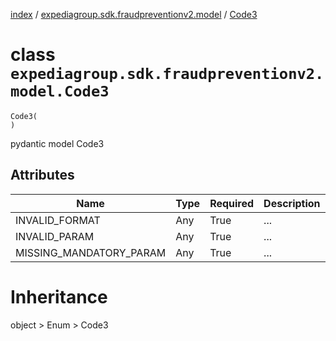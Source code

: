 [index](index.md) / [expediagroup.sdk.fraudpreventionv2.model](expediagroup.sdk.fraudpreventionv2.model.md) / [Code3](Code3.md)
# class `expediagroup.sdk.fraudpreventionv2.model.Code3`
```
Code3(
)
```

pydantic model Code3



## Attributes
    
    
        
    
        
    
        
    

|           Name          | Type | Required | Description |
|-------------------------|------|----------|-------------|
|      INVALID_FORMAT     | Any  |   True   |     ...     |
|      INVALID_PARAM      | Any  |   True   |     ...     |
| MISSING_MANDATORY_PARAM | Any  |   True   |     ...     |










# Inheritance
object > Enum > Code3